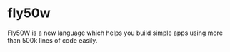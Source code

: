 # fly50w
Fly50W is a new language which helps you build simple apps using more than 500k lines of code easily.
